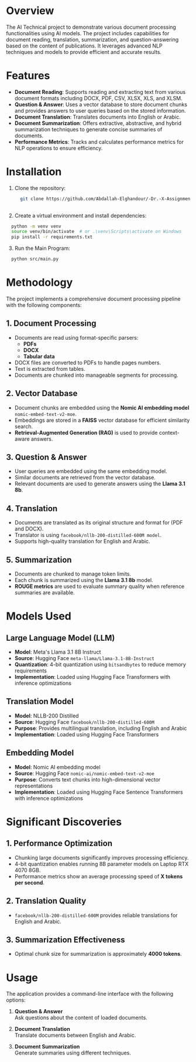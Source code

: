 # Overview

The AI Technical project to demonstrate various document processing functionalities using AI models. The project includes capabilities for document reading, translation, summarization, and question-answering based on the content of publications. It leverages advanced NLP techniques and models to provide efficient and accurate results.

# Features

- **Document Reading**: Supports reading and extracting text from various document formats including DOCX, PDF, CSV, XLSX, XLS, and XLSM.
- **Question & Answer**: Uses a vector database to store document chunks and provides answers to user queries based on the stored information.
- **Document Translation**: Translates documents into English or Arabic.
- **Document Summarization**: Offers extractive, abstractive, and hybrid summarization techniques to generate concise summaries of documents.
- **Performance Metrics**: Tracks and calculates performance metrics for NLP operations to ensure efficiency.

# Installation

1. Clone the repository:
   ```bash
     git clone https://github.com/Abdallah-Elghandour/-Dr.-X-Assignment.git
  
2. Create a virtual environment and install dependencies:
  ```bash
    python -m venv venv
    source venv/bin/activate  # or .\venv\Scripts\activate on Windows
    pip install -r requirements.txt
  ```
3. Run the Main Program:
  ```bash
    python src/main.py
  ```


# Methodology

The project implements a comprehensive document processing pipeline with the following components:

## 1. Document Processing

- Documents are read using format-specific parsers:
  - **PDFs**
  - **DOCX**
  - **Tabular data**
- DOCX files are converted to PDFs to handle pages numbers.
- Text is extracted from tables.
- Documents are chunked into manageable segments for processing.

## 2. Vector Database

- Document chunks are embedded using the **Nomic AI embedding model** `nomic-embed-text-v2-moe`.
- Embeddings are stored in a **FAISS** vector database for efficient similarity search.
- **Retrieval-Augmented Generation (RAG)** is used to provide context-aware answers.

## 3. Question & Answer

- User queries are embedded using the same embedding model.
- Similar documents are retrieved from the vector database.
- Relevant documents are used to generate answers using the **Llama 3.1 8b**.

## 4. Translation

- Documents are translated as its original structure and format for (PDF and DOCX).
- Translator is using `facebook/nllb-200-distilled-600M model`.
- Supports high-quality translation for English and Arabic.


## 5. Summarization

- Documents are chunked to manage token limits.
- Each chunk is summarized using the **Llama 3.1 8b** model.
- **ROUGE metrics** are used to evaluate summary quality when reference summaries are available.

# Models Used

## Large Language Model (LLM)

- **Model**: Meta's Llama 3.1 8B Instruct  
- **Source**: Hugging Face `meta-llama/Llama-3.1-8B-Instruct`  
- **Quantization**: 4-bit quantization using `bitsandbytes` to reduce memory requirements  
- **Implementation**: Loaded using Hugging Face Transformers with inference optimizations

## Translation Model

- **Model**: NLLB-200 Distilled 
- **Source**: Hugging Face `facebook/nllb-200-distilled-600M`  
- **Purpose**: Provides multilingual translation, including English and Arabic
- **Implementation**: Loaded using Hugging Face Transformers



## Embedding Model

- **Model**: Nomic AI embedding model
- **Source**: Hugging Face `nomic-ai/nomic-embed-text-v2-moe` 
- **Purpose**: Converts text chunks into high-dimensional vector representations  
- **Implementation**: Loaded using Hugging Face Sentence Transformers with inference optimizations

# Significant Discoveries

## 1. Performance Optimization

- Chunking large documents significantly improves processing efficiency.
- 4-bit quantization enables running 8B parameter models on Laptop RTX 4070 8GB.
- Performance metrics show an average processing speed of **X tokens per second**.

## 2. Translation Quality

- `facebook/nllb-200-distilled-600M` provides reliable translations for English and Arabic.

## 3. Summarization Effectiveness

- Optimal chunk size for summarization is approximately **4000 tokens**.

# Usage

The application provides a command-line interface with the following options:

1. **Question & Answer**  
   Ask questions about the content of loaded documents.

2. **Document Translation**  
   Translate documents between English and Arabic.

3. **Document Summarization**  
   Generate summaries using different techniques.
